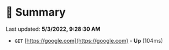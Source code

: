 # 📖 Summary
Last updated: **5/3/2022, 9:28:30 AM**

- `GET` [https://google.com](https://google.com) - **Up** (104ms)
